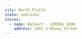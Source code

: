```yaml
---
city: North Platte
state: nebraska
stores:
  - name: Walmart - COMING SOON
    address: 1401 S Dewey Street
---
```

